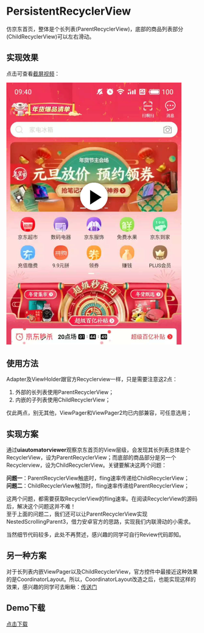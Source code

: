 # PersistentRecyclerView

仿京东首页，整体是个长列表(ParentRecyclerView)，底部的商品列表部分(ChildRecyclerView)可以左右滑动。

## 实现效果
点击可查看[截屏视频](http://sistone.top/capture/video.html?content=PersistentRecyclerView)：

<a href="http://sistone.top/capture/video.html?content=PersistentRecyclerView">
    <img src="capturedImage.jpg" width="460"/>
</a>

## 使用方法
Adapter及ViewHolder跟官方Recyclerview一样，只是需要注意这2点：
1. 外部的长列表使用ParentRecyclerView；
2. 内嵌的子列表使用ChildRecyclerView；

仅此两点，别无其他，ViewPager和ViewPager2均已内部兼容，可任意选用；

## 实现方案
通过<b>uiautomatorviewer</b>观察京东首页的View层级，会发现其长列表总体是个RecyclerView，设为ParentRecyclerView；而底部的商品部分是另一个Recyclerview，设为ChildRecyclerView。关键要解决这两个问题：

<b>问题一</b>：ParentRecyclerView触底时，fling速率传递给ChildRecyclerView；<br/>
<b>问题二</b>：ChildRecyclerView触顶时，fling速率传递给ParentRecyclerView；

这两个问题，都需要获取RecyclerView的fling速率。在阅读RecyclerView的源码后，解决这个问题这并不难！<br/>
至于上面的问题二，我们还可以让ParentRecyclerView实现NestedScrollingParent3，借力安卓官方的思路，实现我们内联滑动的小需求。

当然细节代码较多，此处不再赘述，感兴趣的同学可自行Review代码即知。

## 另一种方案
对于长列表内嵌ViewPager以及ChildRecyclerView，官方控件中最接近这种效果的是CoordinatorLayout。所以，CoordinatorLayout改造之后，也能实现这样的效果，感兴趣的同学可去瞅瞅：[传送门](https://github.com/xmuSistone/PersistentCoordinatorLayout)

## Demo下载
[点击下载](https://github.com/xmuSistone/PersistentRecyclerView/blob/master/app-release.apk?raw=true)
